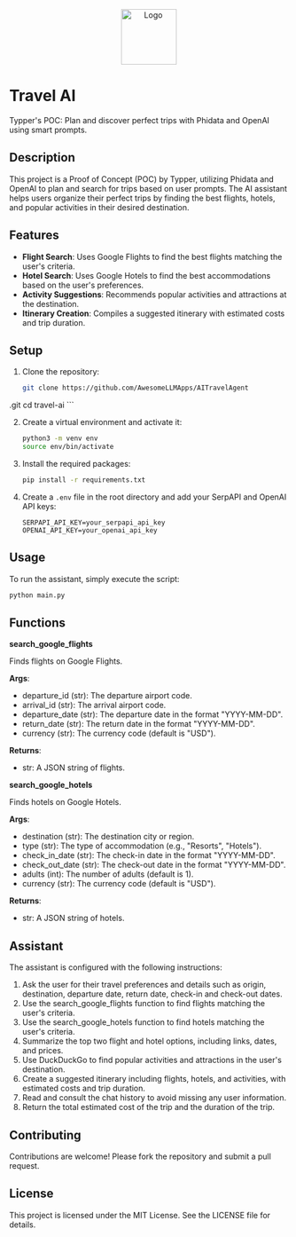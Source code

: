 <div style="text-align: center;">
    <img src="assets/logo.png" alt="Logo" width="100">
</div>

# Travel AI

Typper's POC: Plan and discover perfect trips with Phidata and OpenAI using smart prompts.

## Description

This project is a Proof of Concept (POC) by Typper, utilizing Phidata and OpenAI to plan and search for trips based on user prompts. The AI assistant helps users organize their perfect trips by finding the best flights, hotels, and popular activities in their desired destination.

## Features

- **Flight Search**: Uses Google Flights to find the best flights matching the user's criteria.
- **Hotel Search**: Uses Google Hotels to find the best accommodations based on the user's preferences.
- **Activity Suggestions**: Recommends popular activities and attractions at the destination.
- **Itinerary Creation**: Compiles a suggested itinerary with estimated costs and trip duration.

## Setup

1. Clone the repository:

    ```sh
    git clone https://github.com/AwesomeLLMApps/AITravelAgent
.git
    cd travel-ai
    ```

2. Create a virtual environment and activate it:

    ```sh
    python3 -m venv env
    source env/bin/activate
    ```

3. Install the required packages:

    ```sh
    pip install -r requirements.txt
    ```

4. Create a `.env` file in the root directory and add your SerpAPI and OpenAI API keys:

    ```
    SERPAPI_API_KEY=your_serpapi_api_key
    OPENAI_API_KEY=your_openai_api_key
    ```

## Usage

To run the assistant, simply execute the script:

```sh
python main.py
```

## Functions

**search_google_flights**

Finds flights on Google Flights.

**Args**:

- departure_id (str): The departure airport code.
- arrival_id (str): The arrival airport code.
- departure_date (str): The departure date in the format "YYYY-MM-DD".
- return_date (str): The return date in the format "YYYY-MM-DD".
- currency (str): The currency code (default is "USD").

**Returns**:

- str: A JSON string of flights.

**search_google_hotels**

Finds hotels on Google Hotels.

**Args**:

- destination (str): The destination city or region.
- type (str): The type of accommodation (e.g., "Resorts", "Hotels").
- check_in_date (str): The check-in date in the format "YYYY-MM-DD".
- check_out_date (str): The check-out date in the format "YYYY-MM-DD".
- adults (int): The number of adults (default is 1).
- currency (str): The currency code (default is "USD").

**Returns**:

- str: A JSON string of hotels.

## Assistant

The assistant is configured with the following instructions:

1. Ask the user for their travel preferences and details such as origin, destination, departure date, return date, check-in and check-out dates.
2. Use the search_google_flights function to find flights matching the user's criteria.
3. Use the search_google_hotels function to find hotels matching the user's criteria.
4. Summarize the top two flight and hotel options, including links, dates, and prices.
5. Use DuckDuckGo to find popular activities and attractions in the user's destination.
6. Create a suggested itinerary including flights, hotels, and activities, with estimated costs and trip duration.
7. Read and consult the chat history to avoid missing any user information.
8. Return the total estimated cost of the trip and the duration of the trip.

## Contributing

Contributions are welcome! Please fork the repository and submit a pull request.

## License

This project is licensed under the MIT License. See the LICENSE file for details.
